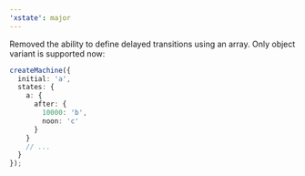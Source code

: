 ```yaml
---
'xstate': major
---
```


Removed the ability to define delayed transitions using an array. Only object variant is supported now:

```ts
createMachine({
  initial: 'a',
  states: {
    a: {
      after: {
        10000: 'b',
        noon: 'c'
      }
    }
    // ...
  }
});
```
